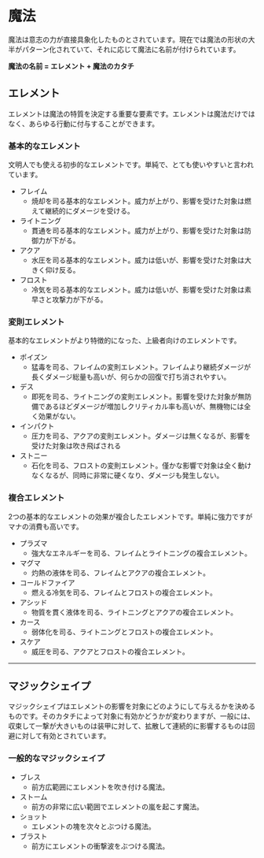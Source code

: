 # 魔法
魔法は意志の力が直接具象化したものとされています。現在では魔法の形状の大半がパターン化されていて、それに応じて魔法に名前が付けられています。

**魔法の名前 = エレメント + 魔法のカタチ**

## エレメント

エレメントは魔法の特質を決定する重要な要素です。エレメントは魔法だけではなく、あらゆる行動に付与することができます。

### 基本的なエレメント

文明人でも使える初歩的なエレメントです。単純で、とても使いやすいと言われています。

- フレイム
    - 焼却を司る基本的なエレメント。威力が上がり、影響を受けた対象は燃えて継続的にダメージを受ける。
- ライトニング
    - 貫通を司る基本的なエレメント。威力が上がり、影響を受けた対象は防御力が下がる。
- アクア
    - 水圧を司る基本的なエレメント。威力は低いが、影響を受けた対象は大きく仰け反る。
- フロスト
    - 冷気を司る基本的なエレメント。威力は低いが、影響を受けた対象は素早さと攻撃力が下がる。

### 変則エレメント

基本的なエレメントがより特徴的になった、上級者向けのエレメントです。

- ポイズン
    - 猛毒を司る、フレイムの変則エレメント。フレイムより継続ダメージが長くダメージ総量も高いが、何らかの回復で打ち消されやすい。
- デス
    - 即死を司る、ライトニングの変則エレメント。影響を受けた対象が無防備であるほどダメージが増加しクリティカル率も高いが、無機物には全く効果がない。
- インパクト
    - 圧力を司る、アクアの変則エレメント。ダメージは無くなるが、影響を受けた対象は吹き飛ばされる
- ストニー
    - 石化を司る、フロストの変則エレメント。僅かな影響で対象は全く動けなくなるが、同時に非常に硬くなり、ダメージも発生しない。

### 複合エレメント

2つの基本的なエレメントの効果が複合したエレメントです。単純に強力ですがマナの消費も高いです。

- プラズマ
    - 強大なエネルギーを司る、フレイムとライトニングの複合エレメント。
- マグマ
    - 灼熱の液体を司る、フレイムとアクアの複合エレメント。
- コールドファイア
    - 燃える冷気を司る、フレイムとフロストの複合エレメント。
- アシッド
    - 物質を貫く液体を司る、ライトニングとアクアの複合エレメント。
- カース
    - 弱体化を司る、ライトニングとフロストの複合エレメント。
- スケア
    - 威圧を司る、アクアとフロストの複合エレメント。

----------

## マジックシェイプ

マジックシェイプはエレメントの影響を対象にどのようにして与えるかを決めるものです。そのカタチによって対象に有効かどうかが変わりますが、一般には、収束して一撃が大きいものは装甲に対して、拡散して連続的に影響するものは回避に対して有効とされています。

### 一般的なマジックシェイプ

- ブレス
    - 前方広範囲にエレメントを吹き付ける魔法。
- ストーム
    - 前方の非常に広い範囲でエレメントの嵐を起こす魔法。
- ショット
    - エレメントの塊を次々とぶつける魔法。
- ブラスト
    - 前方にエレメントの衝撃波をぶつける魔法。
